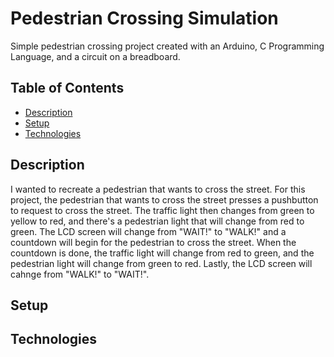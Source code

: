 # Pedestrian Crossing Simulation

Simple pedestrian crossing project created with an Arduino, C Programming Language, and a circuit on a breadboard. 

## Table of Contents
* [Description](#description)
* [Setup](#setup)
* [Technologies](#technologies)

## Description

I wanted to recreate a pedestrian that wants to cross the street. For this project, the pedestrian that wants to cross the street presses a pushbutton to request to cross the street. The traffic light then changes from green to yellow to red, and there's a pedestrian light that will change from red to green. The LCD screen will change from "WAIT!" to "WALK!" and a countdown will begin for the pedestrian to cross the street. When the countdown is done, the traffic light will change from red to green, and the pedestrian light will change from green to red. Lastly, the LCD screen will cahnge from "WALK!" to "WAIT!". 

## Setup

## Technologies



